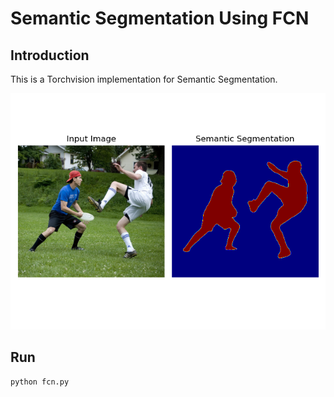 # Semantic Segmentation Using FCN

## Introduction
This is a Torchvision implementation for Semantic Segmentation.

![image](https://github.com/byunghyun23/semantic-segmentation/blob/main/assets/fig1.png)

## Run
```
python fcn.py
```
